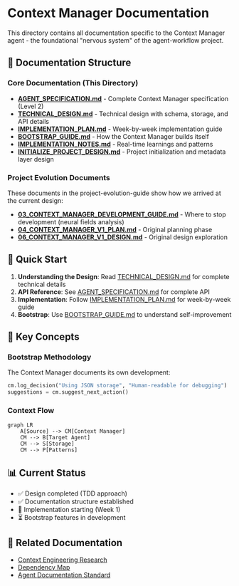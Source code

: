 # Context Manager Documentation

This directory contains all documentation specific to the Context Manager agent - the foundational "nervous system" of the agent-workflow project.

## 📁 Documentation Structure

### Core Documentation (This Directory)
- **[AGENT_SPECIFICATION.md](AGENT_SPECIFICATION.md)** - Complete Context Manager specification (Level 2)
- **[TECHNICAL_DESIGN.md](TECHNICAL_DESIGN.md)** - Technical design with schema, storage, and API details
- **[IMPLEMENTATION_PLAN.md](IMPLEMENTATION_PLAN.md)** - Week-by-week implementation guide
- **[BOOTSTRAP_GUIDE.md](BOOTSTRAP_GUIDE.md)** - How the Context Manager builds itself
- **[IMPLEMENTATION_NOTES.md](IMPLEMENTATION_NOTES.md)** - Real-time learnings and patterns
- **[INITIALIZE_PROJECT_DESIGN.md](INITIALIZE_PROJECT_DESIGN.md)** - Project initialization and metadata layer design

### Project Evolution Documents
These documents in the project-evolution-guide show how we arrived at the current design:
- **[03_CONTEXT_MANAGER_DEVELOPMENT_GUIDE.md](../../project-evolution-guide/03_CONTEXT_MANAGER_DEVELOPMENT_GUIDE.md)** - Where to stop development (neural fields analysis)
- **[04_CONTEXT_MANAGER_V1_PLAN.md](../../project-evolution-guide/04_CONTEXT_MANAGER_V1_PLAN.md)** - Original planning phase
- **[06_CONTEXT_MANAGER_V1_DESIGN.md](../../project-evolution-guide/06_CONTEXT_MANAGER_V1_DESIGN.md)** - Original design exploration

## 🎯 Quick Start

1. **Understanding the Design**: Read [TECHNICAL_DESIGN.md](TECHNICAL_DESIGN.md) for complete technical details
2. **API Reference**: See [AGENT_SPECIFICATION.md](AGENT_SPECIFICATION.md) for complete API
3. **Implementation**: Follow [IMPLEMENTATION_PLAN.md](IMPLEMENTATION_PLAN.md) for week-by-week guide
4. **Bootstrap**: Use [BOOTSTRAP_GUIDE.md](BOOTSTRAP_GUIDE.md) to understand self-improvement

## 🔑 Key Concepts

### Bootstrap Methodology
The Context Manager documents its own development:
```python
cm.log_decision("Using JSON storage", "Human-readable for debugging")
suggestions = cm.suggest_next_action()
```

### Context Flow
```mermaid
graph LR
    A[Source] --> CM[Context Manager]
    CM --> B[Target Agent]
    CM --> S[Storage]
    CM --> P[Patterns]
```

## 📊 Current Status

- ✅ Design completed (TDD approach)
- ✅ Documentation structure established
- 🔄 Implementation starting (Week 1)
- ⏳ Bootstrap features in development

## 🔗 Related Documentation

- [Context Engineering Research](../../research/simple/docs/CONTEXT_ENGINEERING_INSIGHTS.md)
- [Dependency Map](../../research/simple/docs/CONTEXT_DEPENDENCY_MAP.md)
- [Agent Documentation Standard](../../project-evolution-guide/07_AGENT_DOCUMENTATION_STANDARD.md)